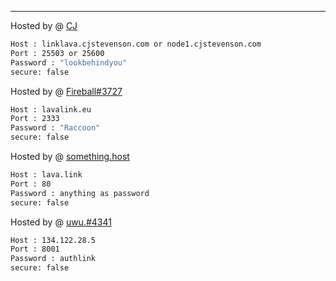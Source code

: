 ---

Hosted by @ [CJ](https://cjstevenson.com/)
```bash
Host : linklava.cjstevenson.com or node1.cjstevenson.com
Port : 25503 or 25600
Password : "lookbehindyou"
secure: false
```
Hosted by @ [Fireball#3727](https://www.lavalink.eu)
```bash
Host : lavalink.eu
Port : 2333
Password : "Raccoon"
secure: false
```
Hosted by @ [something.host](https://support.something.host/en/article/lavalink-hosting-okm26z/)
```bash
Host : lava.link
Port : 80
Password : anything as password
secure: false
```
Hosted by @ [uwu.#4341](https://github.com/knyaoo)
```bash
Host : 134.122.28.5
Port : 8001
Password : authlink
secure: false
```
